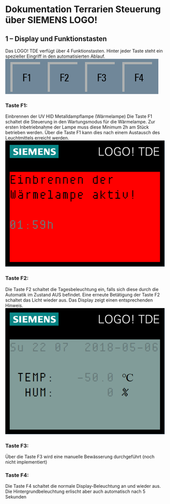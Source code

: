# Dokumentation Terrarien Steuerung über SIEMENS LOGO!

## 1 – Display und Funktionstasten
Das LOGO! TDE verfügt über 4 Funktionstasten.
Hinter jeder Taste steht ein spezieller Eingriff in den automatisierten Ablauf.
![](./images/Buttonbar_F.png)

### Taste F1:
Einbrennen der UV HID Metalldampflampe (Wärmelampe)
Die Taste F1 schaltet die Steuerung in den Wartungsmodus für die Wärmelampe.
Zur ersten Inbetriebnahme der Lampe muss diese Minimum 2h am Stück betrieben werden.
Über die Taste F1 kann dies nach einem Austausch des Leuchtmittels erreicht werden.
![](./images/Display_msg_001.png)

### Taste F2:
Die Taste F2 schaltet die Tagesbeleuchtung ein, falls sich diese durch die Automatik im Zustand AUS befindet.
Eine erneute Betätigung der Taste F2 schaltet das Licht wieder aus.
Das Display zeigt einen entsprechenden Hinweis.
![](./images/Display_msg_002.png)

### Taste F3:
Über die Taste F3 wird eine manuelle Bewässerung durchgeführt (noch nicht implementiert)



### Taste F4:
Die Taste F4 schaltet die normale Display-Beleuchtung an und wieder aus.
Die Hintergrundbeleuchtung erlischt aber auch automatisch nach 5 Sekunden
